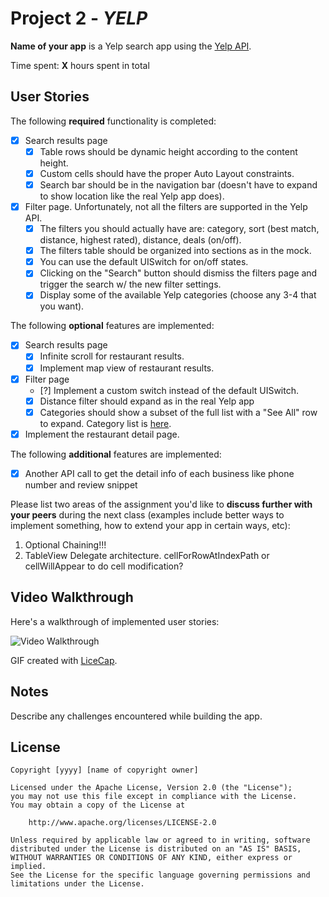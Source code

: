 # Project 2 - *YELP*

**Name of your app** is a Yelp search app using the [Yelp API](http://www.yelp.com/developers/documentation/v2/search_api).

Time spent: **X** hours spent in total

## User Stories

The following **required** functionality is completed:

- [X] Search results page
   - [X] Table rows should be dynamic height according to the content height.
   - [X] Custom cells should have the proper Auto Layout constraints.
   - [X] Search bar should be in the navigation bar (doesn't have to expand to show location like the real Yelp app does).
- [X] Filter page. Unfortunately, not all the filters are supported in the Yelp API.
   - [X] The filters you should actually have are: category, sort (best match, distance, highest rated), distance, deals (on/off).
   - [X] The filters table should be organized into sections as in the mock.
   - [X] You can use the default UISwitch for on/off states.
   - [X] Clicking on the "Search" button should dismiss the filters page and trigger the search w/ the new filter settings.
   - [X] Display some of the available Yelp categories (choose any 3-4 that you want).

The following **optional** features are implemented:

- [X] Search results page
   - [X] Infinite scroll for restaurant results.
   - [X] Implement map view of restaurant results.
- [X] Filter page
   - [?] Implement a custom switch instead of the default UISwitch.
   - [X] Distance filter should expand as in the real Yelp app
   - [X] Categories should show a subset of the full list with a "See All" row to expand. Category list is [here](http://www.yelp.com/developers/documentation/category_list).
- [X] Implement the restaurant detail page.

The following **additional** features are implemented:

- [X] Another API call to get the detail info of each business like phone number and review snippet

Please list two areas of the assignment you'd like to **discuss further with your peers** during the next class (examples include better ways to implement something, how to extend your app in certain ways, etc):

1. Optional Chaining!!!
2. TableView Delegate architecture.  cellForRowAtIndexPath or cellWillAppear to do cell modification?

## Video Walkthrough

Here's a walkthrough of implemented user stories:

<img src='https://cloud.githubusercontent.com/assets/5937001/19635939/dce692e4-997a-11e6-86b6-fcb2c41bfa00.gif' title='Video Walkthrough' width='' alt='Video Walkthrough' />

GIF created with [LiceCap](http://www.cockos.com/licecap/).

## Notes

Describe any challenges encountered while building the app.

## License

    Copyright [yyyy] [name of copyright owner]

    Licensed under the Apache License, Version 2.0 (the "License");
    you may not use this file except in compliance with the License.
    You may obtain a copy of the License at

        http://www.apache.org/licenses/LICENSE-2.0

    Unless required by applicable law or agreed to in writing, software
    distributed under the License is distributed on an "AS IS" BASIS,
    WITHOUT WARRANTIES OR CONDITIONS OF ANY KIND, either express or implied.
    See the License for the specific language governing permissions and
    limitations under the License.
